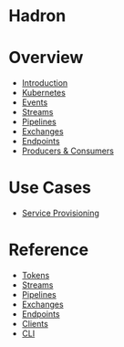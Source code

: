 Hadron
======

# Overview
- [Introduction](./index.md)
- [Kubernetes](./overview/kubernetes.md)
- [Events](./overview/events.md)
- [Streams](./overview/streams.md)
- [Pipelines](./overview/pipelines.md)
- [Exchanges](./overview/exchanges.md)
- [Endpoints](./overview/endpoints.md)
- [Producers & Consumers](./overview/producers-consumers.md)

# Use Cases
- [Service Provisioning](./usecases/service-provisioning.md)

# Reference
- [Tokens](./reference/tokens.md)
- [Streams](./reference/streams.md)
- [Pipelines](./reference/pipelines.md)
- [Exchanges](./reference/exchanges.md)
- [Endpoints](./reference/endpoints.md)
- [Clients](./reference/clients.md)
- [CLI](./reference/cli.md)
